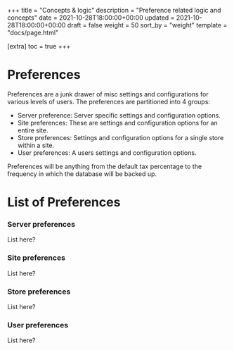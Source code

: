 +++
title = "Concepts & logic"
description = "Preference related logic and concepts"
date = 2021-10-28T18:00:00+00:00
updated = 2021-10-28T18:00:00+00:00
draft = false
weight = 50
sort_by = "weight"
template = "docs/page.html"

[extra]
toc = true
+++

# Preferences

Preferences are a junk drawer of misc settings and configurations for various levels of users. The preferences are partitioned into 4 groups:

- Server preference: Server specific settings and configuration options.
- Site preferences: These are settings and configuration options for an entire site.
- Store preferences: Settings and configuration options for a single store within a site.
- User preferences: A users settings and configuration options.

Preferences will be anything from the default tax percentage to the frequency in which the database will be backed up.

# List of Preferences

### Server preferences

List here?

### Site preferences

List here?

### Store preferences

List here?

### User preferences

List here?
